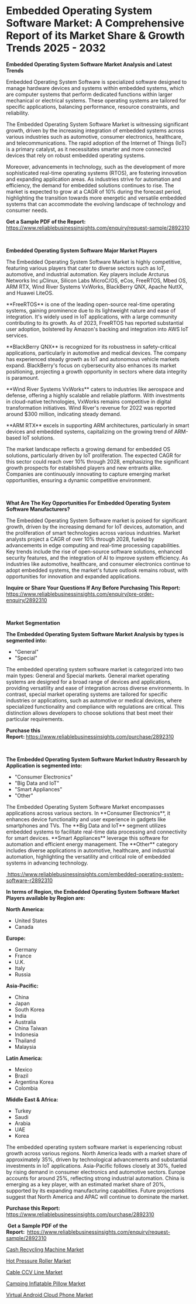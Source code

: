 <p><h1>Embedded Operating System Software Market: A Comprehensive Report of its Market Share & Growth Trends 2025 - 2032</h1></p><p><strong>Embedded Operating System Software Market Analysis and Latest Trends</strong></p>
<p><p>Embedded Operating System Software is specialized software designed to manage hardware devices and systems within embedded systems, which are computer systems that perform dedicated functions within larger mechanical or electrical systems. These operating systems are tailored for specific applications, balancing performance, resource constraints, and reliability.</p><p>The Embedded Operating System Software Market is witnessing significant growth, driven by the increasing integration of embedded systems across various industries such as automotive, consumer electronics, healthcare, and telecommunications. The rapid adoption of the Internet of Things (IoT) is a primary catalyst, as it necessitates smarter and more connected devices that rely on robust embedded operating systems. </p><p>Moreover, advancements in technology, such as the development of more sophisticated real-time operating systems (RTOS), are fostering innovation and expanding application areas. As industries strive for automation and efficiency, the demand for embedded solutions continues to rise. The market is expected to grow at a CAGR of 10% during the forecast period, highlighting the transition towards more energetic and versatile embedded systems that can accommodate the evolving landscape of technology and consumer needs.</p></p>
<p><strong>Get a Sample PDF of the Report:&nbsp;</strong> <a href="https://www.reliablebusinessinsights.com/enquiry/request-sample/2892310?utm_campaign=100&utm_medium=2&utm_source=Github&utm_content=ia&utm_term=15032025&utm_id=embedded-operating-system-software">https://www.reliablebusinessinsights.com/enquiry/request-sample/2892310</a></p>
<p>&nbsp;</p>
<p><strong>Embedded Operating System Software Major Market Players</strong></p>
<p><p>The Embedded Operating System Software Market is highly competitive, featuring various players that cater to diverse sectors such as IoT, automotive, and industrial automation. Key players include Arcturus Networks Inc μClinux, Silicon Labs MicroC/OS, eCos, FreeRTOS, Mbed OS, ARM RTX, Wind River Systems VxWorks, BlackBerry QNX, Apache NuttX, and Huawei LiteOS.</p><p>**FreeRTOS** is one of the leading open-source real-time operating systems, gaining prominence due to its lightweight nature and ease of integration. It's widely used in IoT applications, with a large community contributing to its growth. As of 2023, FreeRTOS has reported substantial user adoption, bolstered by Amazon's backing and integration into AWS IoT services.</p><p>**BlackBerry QNX** is recognized for its robustness in safety-critical applications, particularly in automotive and medical devices. The company has experienced steady growth as IoT and autonomous vehicle markets expand. BlackBerry's focus on cybersecurity also enhances its market positioning, projecting a growth opportunity in sectors where data integrity is paramount.</p><p>**Wind River Systems VxWorks** caters to industries like aerospace and defense, offering a highly scalable and reliable platform. With investments in cloud-native technologies, VxWorks remains competitive in digital transformation initiatives. Wind River's revenue for 2022 was reported around $300 million, indicating steady demand.</p><p>**ARM RTX** excels in supporting ARM architectures, particularly in smart devices and embedded systems, capitalizing on the growing trend of ARM-based IoT solutions.</p><p>The market landscape reflects a growing demand for embedded OS solutions, particularly driven by IoT proliferation. The expected CAGR for this sector could reach over 10% through 2028, emphasizing the significant growth prospects for established players and new entrants alike. Companies are continuously innovating to capture emerging market opportunities, ensuring a dynamic competitive environment.</p></p>
<p>&nbsp;</p>
<p><strong>What Are The Key Opportunities For Embedded Operating System Software Manufacturers?</strong></p>
<p><p>The Embedded Operating System Software market is poised for significant growth, driven by the increasing demand for IoT devices, automation, and the proliferation of smart technologies across various industries. Market analysts project a CAGR of over 10% through 2028, fueled by advancements in edge computing and real-time processing capabilities. Key trends include the rise of open-source software solutions, enhanced security features, and the integration of AI to improve system efficiency. As industries like automotive, healthcare, and consumer electronics continue to adopt embedded systems, the market's future outlook remains robust, with opportunities for innovation and expanded applications.</p></p>
<p><strong>Inquire or Share Your Questions If Any Before Purchasing This Report:</strong> <a href="https://www.reliablebusinessinsights.com/enquiry/pre-order-enquiry/2892310?utm_campaign=100&utm_medium=2&utm_source=Github&utm_content=ia&utm_term=15032025&utm_id=embedded-operating-system-software">https://www.reliablebusinessinsights.com/enquiry/pre-order-enquiry/2892310</a></p>
<p>&nbsp;</p>
<p><strong>Market Segmentation</strong></p>
<p><strong>The Embedded Operating System Software Market Analysis by types is segmented into:</strong></p>
<p><ul><li>"General"</li><li>"Special"</li></ul></p>
<p><p>The embedded operating system software market is categorized into two main types: General and Special markets. General market operating systems are designed for a broad range of devices and applications, providing versatility and ease of integration across diverse environments. In contrast, special market operating systems are tailored for specific industries or applications, such as automotive or medical devices, where specialized functionality and compliance with regulations are critical. This distinction allows developers to choose solutions that best meet their particular requirements.</p></p>
<p><strong>Purchase this Report:&nbsp;</strong><a href="https://www.reliablebusinessinsights.com/purchase/2892310?utm_campaign=100&utm_medium=2&utm_source=Github&utm_content=ia&utm_term=15032025&utm_id=embedded-operating-system-software">https://www.reliablebusinessinsights.com/purchase/2892310</a></p>
<p>&nbsp;</p>
<p><strong>The Embedded Operating System Software Market Industry Research by Application is segmented into:</strong></p>
<p><ul><li>"Consumer Electronics"</li><li>"Big Data and IoT"</li><li>"Smart Appliances"</li><li>"Other"</li></ul></p>
<p><p>The Embedded Operating System Software Market encompasses applications across various sectors. In **Consumer Electronics**, it enhances device functionality and user experience in gadgets like smartphones and TVs. The **Big Data and IoT** segment utilizes embedded systems to facilitate real-time data processing and connectivity for smart devices. **Smart Appliances** leverage this software for automation and efficient energy management. The **Other** category includes diverse applications in automotive, healthcare, and industrial automation, highlighting the versatility and critical role of embedded systems in advancing technology.</p></p>
<p><a href="https://www.reliablebusinessinsights.com/embedded-operating-system-software-r2892310?utm_campaign=100&utm_medium=2&utm_source=Github&utm_content=ia&utm_term=15032025&utm_id=embedded-operating-system-software">&nbsp;https://www.reliablebusinessinsights.com/embedded-operating-system-software-r2892310</a></p>
<p><strong>In terms of Region, the Embedded Operating System Software Market Players available by Region are:</strong></p>
<p>
    <p> <strong> North America: </strong>
        <ul>
            <li>United States</li>
            <li>Canada</li>
        </ul>
        </p> 
    <p> <strong> Europe: </strong>
        <ul>
            <li>Germany</li>
            <li>France</li>
            <li>U.K.</li>
            <li>Italy</li>
            <li>Russia</li>
        </ul>
        </p> 
    <p> <strong> Asia-Pacific: </strong>
        <ul>
            <li>China</li>
            <li>Japan</li>
            <li>South Korea</li>
            <li>India</li>
            <li>Australia</li>
            <li>China Taiwan</li>
            <li>Indonesia</li>
            <li>Thailand</li>
            <li>Malaysia</li>
        </ul>
        </p> 
    <p> <strong> Latin America: </strong>
        <ul>
            <li>Mexico</li>
            <li>Brazil</li>
            <li>Argentina Korea</li>
            <li>Colombia</li>
        </ul>
        </p> 
    <p> <strong> Middle East & Africa: </strong>
        <ul>
            <li>Turkey</li>
            <li>Saudi</li>
            <li>Arabia</li>
            <li>UAE</li>
            <li>Korea</li>
        </ul>
    </p>
    </p>
<p><p>The embedded operating system software market is experiencing robust growth across various regions. North America leads with a market share of approximately 35%, driven by technological advancements and substantial investments in IoT applications. Asia-Pacific follows closely at 30%, fueled by rising demand in consumer electronics and automotive sectors. Europe accounts for around 25%, reflecting strong industrial automation. China is emerging as a key player, with an estimated market share of 20%, supported by its expanding manufacturing capabilities. Future projections suggest that North America and APAC will continue to dominate the market.</p></p>
<p><strong>Purchase this Report: </strong><a href="https://www.reliablebusinessinsights.com/purchase/2892310?utm_campaign=100&utm_medium=2&utm_source=Github&utm_content=ia&utm_term=15032025&utm_id=embedded-operating-system-software">https://www.reliablebusinessinsights.com/purchase/2892310</a></p>
<p>&nbsp;<strong>Get a Sample PDF of the Report:&nbsp;&nbsp;</strong><a href="https://www.reliablebusinessinsights.com/enquiry/request-sample/2892310?utm_campaign=100&utm_medium=2&utm_source=Github&utm_content=ia&utm_term=15032025&utm_id=embedded-operating-system-software">https://www.reliablebusinessinsights.com/enquiry/request-sample/2892310</a></p>
<p><strong></strong></p>
<p><p><a href="https://github.com/zdybelzinn/Market-Research-Report-List-1/blob/main/cash-recycling-machine-market.md?utm_campaign=100&utm_medium=2&utm_source=Github&utm_content=ia&utm_term=15032025&utm_id=embedded-operating-system-software">Cash Recycling Machine Market</a></p><p><a href="https://github.com/ilanarohalgh/Market-Research-Report-List-1/blob/main/hot-pressure-roller-market.md?utm_campaign=100&utm_medium=2&utm_source=Github&utm_content=ia&utm_term=15032025&utm_id=embedded-operating-system-software">Hot Pressure Roller Market</a></p><p><a href="https://github.com/siwerhommer97/Market-Research-Report-List-1/blob/main/cable-ccv-line-market.md?utm_campaign=100&utm_medium=2&utm_source=Github&utm_content=ia&utm_term=15032025&utm_id=embedded-operating-system-software">Cable CCV Line Market</a></p><p><a href="https://github.com/tabormahay2f/Market-Research-Report-List-1/blob/main/camping-inflatable-pillow-market.md?utm_campaign=100&utm_medium=2&utm_source=Github&utm_content=ia&utm_term=15032025&utm_id=embedded-operating-system-software">Camping Inflatable Pillow Market</a></p><p><a href="https://github.com/naingbiner7i/Market-Research-Report-List-1/blob/main/virtual-android-cloud-phone-market.md?utm_campaign=100&utm_medium=2&utm_source=Github&utm_content=ia&utm_term=15032025&utm_id=embedded-operating-system-software">Virtual Android Cloud Phone Market</a></p></p>
